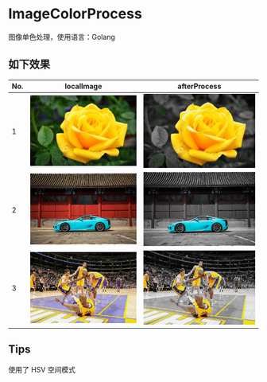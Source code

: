 # ImageColorProcess
图像单色处理，使用语言：Golang

## 如下效果

No. | localImage | afterProcess
---|---|---
1 | ![](pics/f2.jpg) | ![](pics/f2t.jpg)
2 | ![](pics/car.jpg) | ![](pics/cart.jpg)
3 | ![](pics/nba.jpg) | ![](pics/nbat.jpg)

## Tips

使用了 HSV 空间模式